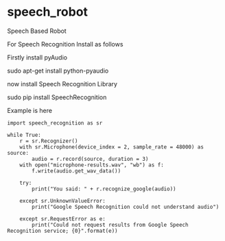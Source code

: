 # speech_robot
Speech Based Robot

For Speech Recognition Install as follows

Firstly install pyAudio

sudo apt-get install python-pyaudio


now install Speech Recognition Library

sudo pip install SpeechRecognition

Example is here

```
import speech_recognition as sr

while True:
    r = sr.Recognizer()
    with sr.Microphone(device_index = 2, sample_rate = 48000) as source:
        audio = r.record(source, duration = 3)
    with open("microphone-results.wav", "wb") as f:
        f.write(audio.get_wav_data())

    try:
        print("You said: " + r.recognize_google(audio))
        
    except sr.UnknownValueError:
        print("Google Speech Recognition could not understand audio")

    except sr.RequestError as e:
        print("Could not request results from Google Speech Recognition service; {0}".format(e))
